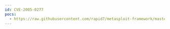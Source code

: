 ```yaml
---
id: CVE-2005-0277
pocs:
  - https://raw.githubusercontent.com/rapid7/metasploit-framework/master/modules/exploits/windows/ftp/3cdaemon_ftp_user.rb
---
```


